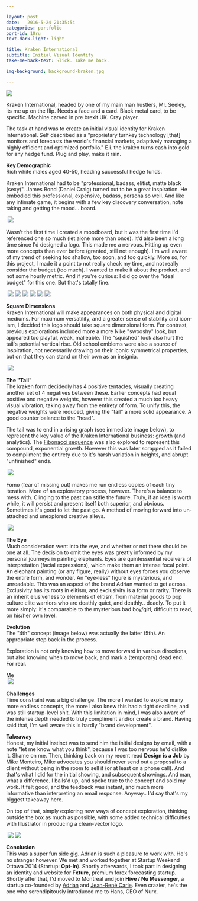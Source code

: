 ```yaml
---

layout: post
date:   2016-5-24 21:35:54
categories: portfolio
port-id: 10ru
text-dark-light: light

title: Kraken International
subtitle: Initial Visual Identity
take-me-back-text: Slick. Take me back.

img-background: background-kraken.jpg

---
```


<div class="image-container-center">
  <img class="w2" src="./img/work/kraken/kraken-black-on-white.jpg"/>
</div>

Kraken International, headed by one of my main man hustlers, Mr. Seeley, its me up on the flip. Needs a face and a card. Black metal card, to be specific. Machine carved in pre brexit UK. Cray player.

The task at hand was to create an initial visual identity for Kraken International. Self described as a "proprietary turnkey technology [that] monitors and forecasts the world's financial markets, adaptively managing a highly efficient and optimized portfolio." E.i. the kraken turns cash into gold for any hedge fund. Plug and play, make it rain.

<b>Key Demographic</b><br>
Rich white males aged 40-50, heading successful hedge funds.

Kraken International had to be "professional, badass, elitist, matte black (sexy)". James Bond (Daniel Craig) turned out to be a great inspiration. He embodied this professional, expensive, badass, persona so well. And like any intimate game, it begins with a few key discovery conversation, note taking and getting the mood... board.

<div class="image-container">
  <img class="clear" src=""/>
  <img class="w4" src="./img/work/kraken/kraken-moodboard.jpg"/>
</div>

Wasn't the first time I created a moodboard, but it was the first time I'd referenced one so much (let alone more than once). It'd also been a long time since I'd designed a logo. This made me a nervous. Hitting up even more concepts than ever before (granted, still not enough). I'm well aware of my trend of seeking too shallow, too soon, and too quickly. More so, for this project, I made it a point to not really check my time, and not really consider the budget (too much). I wanted to make it about the product, and not some hourly metric. And if you're curious: I did go over the "ideal budget" for this one. But that's totally fine.

<div class="image-container">
  <img class="clear" src=""/>
  <img class="w2" src="./img/work/kraken/kraken-sketch-5.jpg"/>
  <img class="w2" src="./img/work/kraken/kraken-sketch-1.jpg"/>
  <img class="w2" src="./img/work/kraken/kraken-sketch-4.jpg"/>
  <img class="w2" src="./img/work/kraken/kraken-sketch-2.jpg"/>
  <img class="w2" src="./img/work/kraken/kraken-sketch-3.jpg"/>
  <img class="w2" src="./img/work/kraken/kraken-sketch-6.jpg"/>
</div>

<b>Square Dimensions</b><br>
Kraken International will make appearances on both physical and digital mediums. For maximum versatility, and a greater sense of stability and icon-ism, I decided this logo should take square dimensional form. For contrast, previous explorations included more a more Nike "swooshy" look, but appeared too playful, weak, malleable. The "squished" look also hurt the tail's potential vertical rise. Old school emblems were also a source of inspiration, not necessarily drawing on their iconic symmetrical properties, but on that they can stand on their own as an insignia.

<div class="image-container-center">
  <img class="clear" src=""/>
  <img class="w2" src="./img/work/kraken/kraken-square-2.jpg"/>
</div>

<b>The "Tail"</b><br>
The kraken form decidedly has 4 positive tentacles, visually creating another set of 4 negatives between these. Earlier concepts had equal positive and negative weights, however this created a much too heavy visual vibration, taking away from the entirety of form. To unify this, the negative weights were reduced, giving the "tail" a more solid appearance. A good counter balance to the "head".

The tail was to end in a rising graph (see immediate image below), to represent the key value of the Kraken International business: growth (and analytics). The <a href="https://en.wikipedia.org/wiki/Fibonacci_number" target="_blank">Fibonacci sequence</a> was also explored to represent this compound, exponential growth. However this was later scrapped as it failed to compliment the entirety due to it's harsh variation in heights, and abrupt "unfinished" ends.

<div class="image-container-center">
  <img class="clear" src=""/>
  <img class="w3" src="./img/work/kraken/kraken-process-5.jpg"/>
</div>

Fomo (fear of missing out) makes me run endless copies of each tiny iteration. More of an exploratory process, however. There's a balance to mess with. Clinging to the past can stifle the future. Truly, if an idea is worth while, it will persist and present itself both superior, and obvious. Sometimes it's good to let the past go. A method of moving forward into un-attached and unexplored creative alleys.

<div class="image-container">
  <img class="clear" src=""/>
  <img class="w4" src="./img/work/kraken/kraken-process-7.svg"/>
</div>

<b>The Eye</b><br>
Much consideration went into the eye, and whether or not there should be one at all. The decision to omit the eyes was greatly informed by my personal journeys in painting elephants. Eyes are quintessential receivers of interpretation (facial expressions), which make them an intense focal point. An elephant painting (or any figure, really) without eyes forces you observe the entire form, and wonder. An "eye-less" figure is mysterious, and unreadable. This was an aspect of the brand Adrian wanted to get across. Exclusivity has its roots in elitism, and exclusivity is a form or rarity. There is an inherit elusiveness to elements of elitism, from material goods to pop culture elite warriors who are deathly quiet, and deathly.. deadly. To put it more simply: it's comparable to the mysterious bad boy/girl, difficult to read, on his/her own level.

<b>Evolution</b><br>
The "4th" concept (image below) was actually the latter (5th). An appropriate step back in the process.

<div class="quote big">
  <p>
    Exploration is not only knowing how to move forward in various directions, but also knowing when to move back, and mark a (temporary) dead end. For real.
  </p>
  <span class="source">Me</span>
</div>

<div class="image-container centre">
  <img class="clear" src=""/>
  <img class="w4" src="./img/work/kraken/kraken-process-2.png"/>
</div>

<b>Challenges</b><br>
Time constraint was a big challenge. The more I wanted to explore many more endless concepts, the more I also knew this had a tight deadline, and was still startup-level shit. With this limitation in mind, I was also aware of the intense depth needed to truly compliment and/or create a brand. Having said that, I'm well aware this is hardly "brand development".

<b>Takeaway</b><br>
Honest, my initial instinct was to send him the initial designs by email, with a note "let me know what you think", because I was too nervous he'd dislike it. Shame on me. Then, thinking back on my recent read <b>Design is a Job</b> by Mike Monteiro, Mike advocates you should never send out a proposal to a client without being in the room to sell it (or at least on a phone call). And that's what I did for the initial showing, and subsequent showings. And man, what a difference. I balls'd up, and spoke true to the concept and sold my work. It felt good, and the feedback was instant, and much more informative than interpreting an email response. Anyway.. I'd say that's my biggest takeaway here.

On top of that, simply exploring new ways of concept exploration, thinking outside the box as much as possible, with some added technical difficulties with Illustrator in producing a clean-vector logo.

<div class="image-container">
  <img class="clear" src=""/>
  <!-- <img class="w2" src="./img/work/kraken/kraken-black-on-white.jpg"/> -->
  <img class="w2" src="./img/work/kraken/kraken-business-card-2.jpg"/>
  <img class="w2" src="./img/work/kraken/kraken-business-card.jpg"/>
</div>

<b>Conclusion</b><br>
This was a super fun side gig. Adrian is such a pleasure to work with. He's no stranger however. We met and worked together at Startup Weekend Ottawa 2014 (Startup: <b>Opt-In</b>). Shortly afterwards, I took part in designing an identity and website for <b>Fxture</b>, premium forex forecasting startup. Shortly after that, I'd moved to Montreal and join <b>Hive / Nu Messenger</b>, a startup co-founded by <a href="https://ca.linkedin.com/in/adrianseeley" target="_blank">Adrian</a> and <a href="https://ca.linkedin.com/in/jean-rené-carle-mossdorf-a1088213" target="_blank">Jean-René Carle</a>. Even crazier, he's the one who serendipitously introduced me to Hans, CEO of Nurx.
